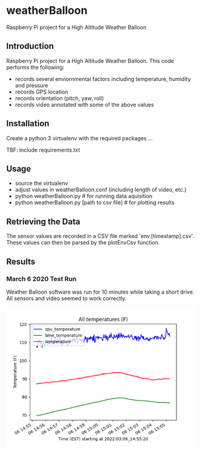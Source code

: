 # weatherBalloon
Raspberry Pi project for a High Altitude Weather Balloon

## Introduction

Raspberry Pi project for a High Altitude Weather Balloon.  This code performs the following:
   * records several enviornmental factors including temperature, humidity and pressure
   * records GPS location
   * records orientation (pitch, yaw, roll)
   * records video annotated with some of the above values

## Installation

Create a python 3 virtualenv with the required packages ...

TBF: include requirements.txt

## Usage

   * source the virtualenv
   * adjust values in weatherBalloon.conf (including length of video, etc.)
   * python weatherBalloon.py # for running data aquisition
   * python weatherBalloon.py [path to csv file] # for plotting results

## Retrieving the Data

The sensor values are recorded in a CSV file marked 'env.[timestamp].csv'.  These values can then be parsed by the plotEnvCsv function.



## Results

### March 6 2020 Test Run

Weather Balloon software was run for 10 minutes while taking a short drive.  All sensors and video seemed to work correctly.


<img src="AllTempsF.png" alt="AllTempsF.png" width="500">


